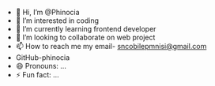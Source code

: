 - 👋 Hi, I’m @Phinocia
- 👀 I’m interested in  coding
- 🌱 I’m currently learning frontend developer
- 💞️ I’m looking to collaborate on  web project
- 📫 How to reach me my email- sncobilepmnisi@gmail.com
- GitHub-phinocia 
- 😄 Pronouns: ...
- ⚡ Fun fact: ...


